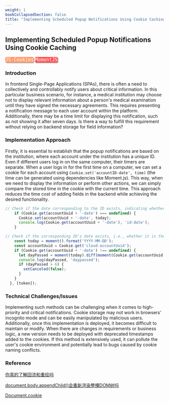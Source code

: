 ```yaml
---
weight: 1
bookCollapsedSection: false
title: "Implementing Scheduled Popup Notifications Using Cookie Caching"
---
```

## Implementing Scheduled Popup Notifications Using Cookie Caching

<kbd style='background-color:#FF9B6A;box-shadow:2px 2px rgba(0,0,0,0.3); color:white; border-color:#FF9B6A; border-radius: 4px; font-size: 15px'>JS-Cookies</kbd> <kbd style='background-color:#FF5151;box-shadow:2px 2px rgba(0,0,0,0.3); color:white; border-color:#FF5151; border-radius: 4px ; font-size: 15px'>MomentJS</kbd>



### **Introduction**

In frontend Single-Page Applications (SPAs), there is often a need to collectively and controllably notify users about critical information. In this particular business scenario, for instance, a medical institution may choose not to display relevant information about a person's medical examination until they have signed the necessary agreements. This requires presenting a notification message to each user account within the platform. Additionally, there may be a time limit for displaying this notification, such as not showing it after seven days. Is there a way to fulfill this requirement without relying on backend storage for field information?

### **Implementation Approach**

Firstly, it is essential to establish that the popup notifications are based on the institution, where each account under the institution has a unique ID. Even if different users log in on the same computer, their timers are separate. When a user logs in for the first time on a computer, we can set a cookie for each account using `Cookie.set('accountID-date', time)` (the time can be generated using dependencies like Moment.js). This way, when we need to display the information or perform other actions, we can simply compare the stored time in the cookie with the current time. This approach reduces the time cost of adding fields in the backend while achieving the desired functionality.

```js
// Check if the date corresponding to the ID exists, indicating whether it is the first login. Set a seven-day limit for displaying sensitive information.
    if (Cookie.get(accountUuid + '-date') === undefined) {
      Cookie.set(accountUuid + '-date', today);
      console.log(Cookie.get(accountUuid + '-date'), 'id-date');
    }
```

```js
// Check if the corresponding ID's date exists, i.e., whether it is the first login. Set a seven-day limit for displaying sensitive information.
    const today = moment().format('YYYY-MM-DD');
    const accountUuid = Cookie.get('cloud-accountUuid');
    if (Cookie.get(accountUuid + '-date') !== undefined) {
      let dayPassed = moment(today).diff(moment(Cookie.get(accountUuid + '-date')), 'days');
      console.log(dayPassed, 'daypassed');
      if (dayPassed > 6) {
        setCanceled(false);
      }
    }
  }, [token]);
```

### **Technical Challenges/Issues**

Implementing such methods can be challenging when it comes to high-priority and critical notifications. Cookie storage may not work in browsers' incognito mode and can be easily manipulated by malicious users. Additionally, once this implementation is deployed, it becomes difficult to maintain or modify. When there are changes in requirements or business logic, a new version needs to be deployed with deprecated timestamps added to the cookies. If this method is extensively used, it can pollute the user's cookie environment and potentially lead to bugs caused by cookie naming conflicts.

### **Reference**

[你真的了解回流和重绘吗](https://segmentfault.com/a/1190000017329980)

[document.body.appendChild()会重新渲染整棵DOM树吗](https://segmentfault.com/q/1010000013551201)

[Document.cookie](https://developer.mozilla.org/en-US/docs/Web/API/Document/cookie#read_all_cookies_accessible_from_this_location)









